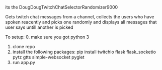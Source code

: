 its the DougDougTwitchChatSelectorRandomizer9000

Gets twitch chat messages from a channel, collects the users who have spoken reacently and picks one randomly and displays all messages that user says untill another is picked

To setup: 
0. make sure you got python 3
1. clone repo
2. install the following packages:
pip install twitchio flask flask_socketio pytz gtts simple-websocket pyglet 
3. run app.py
